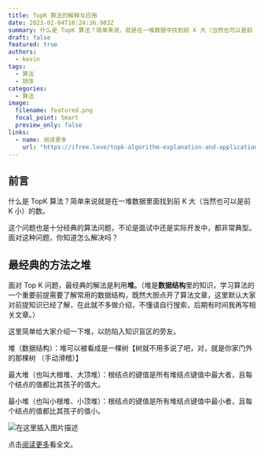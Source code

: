 ```yaml
---
title: TopK 算法的解释与应用
date: 2023-02-04T10:24:36.983Z
summary: 什么是 TopK 算法？简单来说，就是在一堆数据中找到前 K 大（当然也可以是前 K 小）的数。
draft: false
featured: true
authors:
  - kevin
tags:
  - 算法
  - 排序
categories:
  - 算法
image:
  filename: featured.png
  focal_point: Smart
  preview_only: false
links:
  - name: 阅读更多
    url: "https://ifree.love/topk-algorithm-explanation-and-application/"
---
```


## 前言

什么是 TopK 算法？简单来说就是在一堆数据里面找到前 K 大（当然也可以是前 K 小）的数。

这个问题也是十分经典的算法问题，不论是面试中还是实际开发中，都非常典型。面对这种问题，你知道怎么解决吗？

## 最经典的方法之堆

面对 Top K 问题，最经典的解法是利用**堆**。（堆是**数据结构**里的知识，学习算法的一个重要前提需要了解常用的数据结构，既然大胆点开了算法文章，这里默认大家对前提知识已经了解，在此就不多做介绍，不懂请自行搜索，后期有时间我再写相关文章。）

这里简单给大家介绍一下堆，以防陷入知识盲区的旁友。

堆（数据结构）：堆可以被看成是一棵树【树就不用多说了吧，对，就是你家门外的那棵树 （手动滑稽）】

最大堆（也叫大根堆、大顶堆）：根结点的键值是所有堆结点键值中最大者，且每个结点的值都比其孩子的值大。

最小堆（也叫小根堆、小顶堆）：根结点的键值是所有堆结点键值中最小者，且每个结点的值都比其孩子的值小。

![在这里插入图片描述](https://img-blog.csdnimg.cn/20200228225040487.png?x-oss-process=image/watermark,type_ZmFuZ3poZW5naGVpdGk,shadow_10,text_aHR0cHM6Ly9ibG9nLmNzZG4ubmV0L3FxXzM2NDUyNTg0,size_16,color_FFFFFF,t_70)

点击[阅读更多](https://ifree.love/topk-algorithm-explanation-and-application/)看全文。
